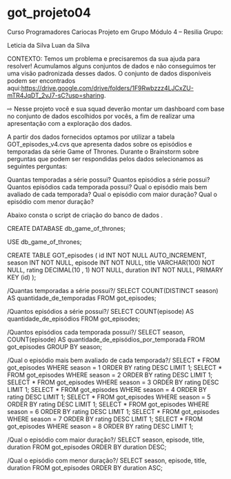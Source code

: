 # got_projeto04
 
Curso Programadores Cariocas
Projeto em Grupo Módulo 4 – Resilia
Grupo:

Leticia da Silva
Luan da Silva


CONTEXTO: Temos um problema e precisaremos da sua ajuda para resolver! Acumulamos alguns conjuntos de dados e não conseguimos ter uma visão padronizada desses dados. O conjunto de dados disponíveis podem ser encontrados aqui:https://drive.google.com/drive/folders/1F9Rwbzzz4LJCxZU-mTR4JqDT_2vJ7-sC?usp=sharing.


⇨ Nesse projeto você e sua squad deverão montar um dashboard com base no conjunto de dados escolhidos por vocês, a fim de realizar uma apresentação com a exploração dos dados.


A partir dos dados fornecidos optamos por utilizar a tabela GOT_episodes_v4.cvs que apresenta dados sobre os episódios e temporadas da série Game of Thrones. Durante o Brainstorm sobre perguntas que podem ser respondidas pelos dados selecionamos as seguintes perguntas:

Quantas temporadas a série possui?
Quantos episódios a série possui?
Quantos episódios cada temporada possui?
Qual o episódio mais bem avaliado de cada temporada?
Qual o episódio com maior duração?
Qual o episódio com menor duração?

Abaixo consta o script de criação do banco de dados .

CREATE DATABASE db_game_of_thrones;

USE db_game_of_thrones;

CREATE TABLE GOT_episodes ( id INT NOT NULL AUTO_INCREMENT, season INT NOT NULL, episode INT NOT NULL, title VARCHAR(100) NOT NULL, rating DECIMAL(10 , 1) NOT NULL, duration INT NOT NULL, PRIMARY KEY (id) );


/Quantas temporadas a série possui?/
SELECT COUNT(DISTINCT season) AS quantidade_de_temporadas FROM got_episodes;

/Quantos episódios a série possui?/
SELECT COUNT(episode) AS quantidade_de_episódios FROM got_episodes;

/Quantos episódios cada temporada possui?/
SELECT season, COUNT(episode) AS quantidade_de_episódios_por_temporada FROM got_episodes GROUP BY season;

/Qual o episódio mais bem avaliado de cada temporada?/
SELECT * FROM got_episodes WHERE season = 1 ORDER BY rating DESC LIMIT 1; SELECT * FROM got_episodes WHERE season = 2 ORDER BY rating DESC LIMIT 1; SELECT * FROM got_episodes WHERE season = 3 ORDER BY rating DESC LIMIT 1; SELECT * FROM got_episodes WHERE season = 4 ORDER BY rating DESC LIMIT 1; SELECT * FROM got_episodes WHERE season = 5 ORDER BY rating DESC LIMIT 1; SELECT * FROM got_episodes WHERE season = 6 ORDER BY rating DESC LIMIT 1; SELECT * FROM got_episodes WHERE season = 7 ORDER BY rating DESC LIMIT 1; SELECT * FROM got_episodes WHERE season = 8 ORDER BY rating DESC LIMIT 1;

/Qual o episódio com maior duração?/
SELECT season, episode, title, duration FROM got_episodes ORDER BY duration DESC;

/Qual o episódio com menor duração?/
SELECT season, episode, title, duration FROM got_episodes ORDER BY duration ASC;